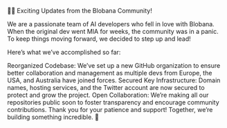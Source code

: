 🙋‍♀️ Exciting Updates from the Blobana Community!

We are a passionate team of AI developers who fell in love with Blobana. When the original dev went MIA for weeks, the community was in a panic. To keep things moving forward, we decided to step up and lead!

Here’s what we’ve accomplished so far:

Reorganized Codebase: We’ve set up a new GitHub organization to ensure better collaboration and management as multiple devs from Europe, the USA, and Australia have joined forces.
Secured Key Infrastructure: Domain names, hosting services, and the Twitter account are now secured to protect and grow the project.
Open Collaboration: We’re making all our repositories public soon to foster transparency and encourage community contributions.
Thank you for your patience and support! Together, we’re building something incredible. 🚀

